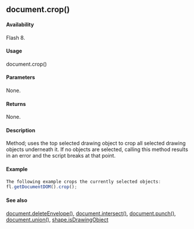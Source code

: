## document.crop()

#### Availability

Flash 8.

#### Usage

document.crop()

#### Parameters

None.

#### Returns

None.

#### Description

Method; uses the top selected drawing object to crop all selected drawing objects underneath it. If no objects are selected, calling this method results in an error and the script breaks at that point.

#### Example

```javascript
The following example crops the currently selected objects:
fl.getDocumentDOM().crop();

```
#### See also

[document.deleteEnvelope()](../Document_object/docume41.md), [document.intersect()](../Document_object/docume97.md), [document.punch()](../Document_object/docum230.md), [document.union()](../Document_object/docu6120.md), [shape.isDrawingObject](../Shape_object/shape6.md)
